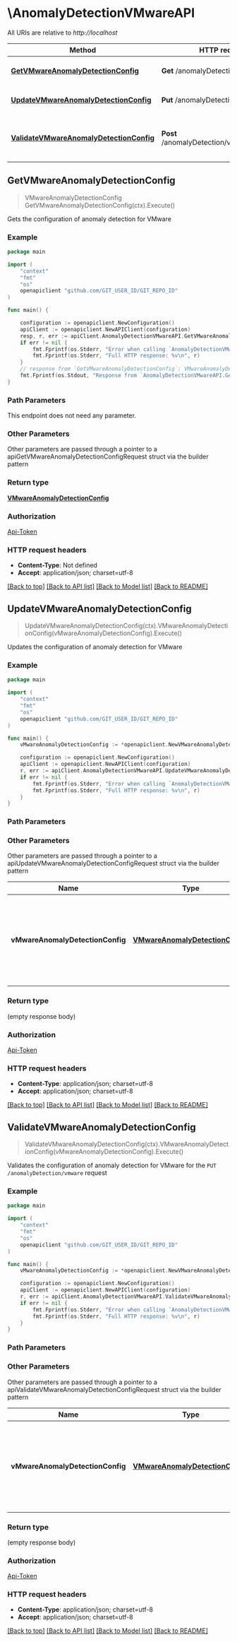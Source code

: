 # \AnomalyDetectionVMwareAPI

All URIs are relative to *http://localhost*

Method | HTTP request | Description
------------- | ------------- | -------------
[**GetVMwareAnomalyDetectionConfig**](AnomalyDetectionVMwareAPI.md#GetVMwareAnomalyDetectionConfig) | **Get** /anomalyDetection/vmware | Gets the configuration of anomaly detection for VMware
[**UpdateVMwareAnomalyDetectionConfig**](AnomalyDetectionVMwareAPI.md#UpdateVMwareAnomalyDetectionConfig) | **Put** /anomalyDetection/vmware | Updates the configuration of anomaly detection for VMware
[**ValidateVMwareAnomalyDetectionConfig**](AnomalyDetectionVMwareAPI.md#ValidateVMwareAnomalyDetectionConfig) | **Post** /anomalyDetection/vmware/validator | Validates the configuration of anomaly detection for VMware for the &#x60;PUT /anomalyDetection/vmware&#x60; request



## GetVMwareAnomalyDetectionConfig

> VMwareAnomalyDetectionConfig GetVMwareAnomalyDetectionConfig(ctx).Execute()

Gets the configuration of anomaly detection for VMware

### Example

```go
package main

import (
    "context"
    "fmt"
    "os"
    openapiclient "github.com/GIT_USER_ID/GIT_REPO_ID"
)

func main() {

    configuration := openapiclient.NewConfiguration()
    apiClient := openapiclient.NewAPIClient(configuration)
    resp, r, err := apiClient.AnomalyDetectionVMwareAPI.GetVMwareAnomalyDetectionConfig(context.Background()).Execute()
    if err != nil {
        fmt.Fprintf(os.Stderr, "Error when calling `AnomalyDetectionVMwareAPI.GetVMwareAnomalyDetectionConfig``: %v\n", err)
        fmt.Fprintf(os.Stderr, "Full HTTP response: %v\n", r)
    }
    // response from `GetVMwareAnomalyDetectionConfig`: VMwareAnomalyDetectionConfig
    fmt.Fprintf(os.Stdout, "Response from `AnomalyDetectionVMwareAPI.GetVMwareAnomalyDetectionConfig`: %v\n", resp)
}
```

### Path Parameters

This endpoint does not need any parameter.

### Other Parameters

Other parameters are passed through a pointer to a apiGetVMwareAnomalyDetectionConfigRequest struct via the builder pattern


### Return type

[**VMwareAnomalyDetectionConfig**](VMwareAnomalyDetectionConfig.md)

### Authorization

[Api-Token](../README.md#Api-Token)

### HTTP request headers

- **Content-Type**: Not defined
- **Accept**: application/json; charset=utf-8

[[Back to top]](#) [[Back to API list]](../README.md#documentation-for-api-endpoints)
[[Back to Model list]](../README.md#documentation-for-models)
[[Back to README]](../README.md)


## UpdateVMwareAnomalyDetectionConfig

> UpdateVMwareAnomalyDetectionConfig(ctx).VMwareAnomalyDetectionConfig(vMwareAnomalyDetectionConfig).Execute()

Updates the configuration of anomaly detection for VMware

### Example

```go
package main

import (
    "context"
    "fmt"
    "os"
    openapiclient "github.com/GIT_USER_ID/GIT_REPO_ID"
)

func main() {
    vMwareAnomalyDetectionConfig := *openapiclient.NewVMwareAnomalyDetectionConfig(*openapiclient.NewDroppedPacketsDetectionConfig(false), *openapiclient.NewEsxiHighCpuSaturationConfig(false), *openapiclient.NewEsxiHighMemoryDetectionConfig(false), *openapiclient.NewLowDatastoreSpaceDetectionConfig(false), *openapiclient.NewOverloadedStorageDetectionConfig(false), *openapiclient.NewSlowPhysicalStorageDetectionConfig(false), *openapiclient.NewUndersizedStorageDetectionConfig(false)) // VMwareAnomalyDetectionConfig | JSON body of the request, containing parameters of the VMware anomaly detection configuration. (optional)

    configuration := openapiclient.NewConfiguration()
    apiClient := openapiclient.NewAPIClient(configuration)
    r, err := apiClient.AnomalyDetectionVMwareAPI.UpdateVMwareAnomalyDetectionConfig(context.Background()).VMwareAnomalyDetectionConfig(vMwareAnomalyDetectionConfig).Execute()
    if err != nil {
        fmt.Fprintf(os.Stderr, "Error when calling `AnomalyDetectionVMwareAPI.UpdateVMwareAnomalyDetectionConfig``: %v\n", err)
        fmt.Fprintf(os.Stderr, "Full HTTP response: %v\n", r)
    }
}
```

### Path Parameters



### Other Parameters

Other parameters are passed through a pointer to a apiUpdateVMwareAnomalyDetectionConfigRequest struct via the builder pattern


Name | Type | Description  | Notes
------------- | ------------- | ------------- | -------------
 **vMwareAnomalyDetectionConfig** | [**VMwareAnomalyDetectionConfig**](VMwareAnomalyDetectionConfig.md) | JSON body of the request, containing parameters of the VMware anomaly detection configuration. | 

### Return type

 (empty response body)

### Authorization

[Api-Token](../README.md#Api-Token)

### HTTP request headers

- **Content-Type**: application/json; charset=utf-8
- **Accept**: application/json; charset=utf-8

[[Back to top]](#) [[Back to API list]](../README.md#documentation-for-api-endpoints)
[[Back to Model list]](../README.md#documentation-for-models)
[[Back to README]](../README.md)


## ValidateVMwareAnomalyDetectionConfig

> ValidateVMwareAnomalyDetectionConfig(ctx).VMwareAnomalyDetectionConfig(vMwareAnomalyDetectionConfig).Execute()

Validates the configuration of anomaly detection for VMware for the `PUT /anomalyDetection/vmware` request

### Example

```go
package main

import (
    "context"
    "fmt"
    "os"
    openapiclient "github.com/GIT_USER_ID/GIT_REPO_ID"
)

func main() {
    vMwareAnomalyDetectionConfig := *openapiclient.NewVMwareAnomalyDetectionConfig(*openapiclient.NewDroppedPacketsDetectionConfig(false), *openapiclient.NewEsxiHighCpuSaturationConfig(false), *openapiclient.NewEsxiHighMemoryDetectionConfig(false), *openapiclient.NewLowDatastoreSpaceDetectionConfig(false), *openapiclient.NewOverloadedStorageDetectionConfig(false), *openapiclient.NewSlowPhysicalStorageDetectionConfig(false), *openapiclient.NewUndersizedStorageDetectionConfig(false)) // VMwareAnomalyDetectionConfig | JSON body of the request, containing parameters of the VMware anomaly detection configuration. (optional)

    configuration := openapiclient.NewConfiguration()
    apiClient := openapiclient.NewAPIClient(configuration)
    r, err := apiClient.AnomalyDetectionVMwareAPI.ValidateVMwareAnomalyDetectionConfig(context.Background()).VMwareAnomalyDetectionConfig(vMwareAnomalyDetectionConfig).Execute()
    if err != nil {
        fmt.Fprintf(os.Stderr, "Error when calling `AnomalyDetectionVMwareAPI.ValidateVMwareAnomalyDetectionConfig``: %v\n", err)
        fmt.Fprintf(os.Stderr, "Full HTTP response: %v\n", r)
    }
}
```

### Path Parameters



### Other Parameters

Other parameters are passed through a pointer to a apiValidateVMwareAnomalyDetectionConfigRequest struct via the builder pattern


Name | Type | Description  | Notes
------------- | ------------- | ------------- | -------------
 **vMwareAnomalyDetectionConfig** | [**VMwareAnomalyDetectionConfig**](VMwareAnomalyDetectionConfig.md) | JSON body of the request, containing parameters of the VMware anomaly detection configuration. | 

### Return type

 (empty response body)

### Authorization

[Api-Token](../README.md#Api-Token)

### HTTP request headers

- **Content-Type**: application/json; charset=utf-8
- **Accept**: application/json; charset=utf-8

[[Back to top]](#) [[Back to API list]](../README.md#documentation-for-api-endpoints)
[[Back to Model list]](../README.md#documentation-for-models)
[[Back to README]](../README.md)

